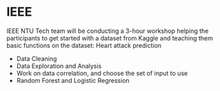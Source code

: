 # IEEE
IEEE NTU Tech team will be conducting a 3-hour workshop helping the participants to get started with a dataset from Kaggle and teaching them basic functions on the dataset: Heart attack prediction

- Data Cleaning
- Data Exploration and Analysis
- Work on data correlation, and choose the set of input to use
- Random Forest and Logistic Regression
